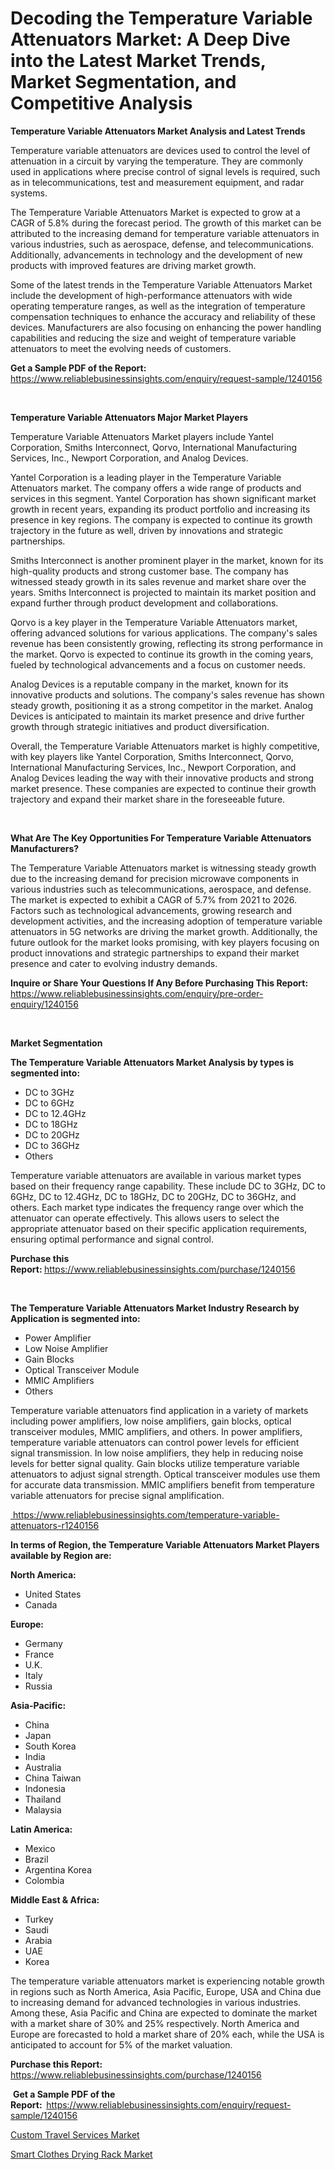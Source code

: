 <p><h1>Decoding the Temperature Variable Attenuators Market: A Deep Dive into the Latest Market Trends, Market Segmentation, and Competitive Analysis</h1></p><p><strong>Temperature Variable Attenuators Market Analysis and Latest Trends</strong></p>
<p><p>Temperature variable attenuators are devices used to control the level of attenuation in a circuit by varying the temperature. They are commonly used in applications where precise control of signal levels is required, such as in telecommunications, test and measurement equipment, and radar systems.</p><p>The Temperature Variable Attenuators Market is expected to grow at a CAGR of 5.8% during the forecast period. The growth of this market can be attributed to the increasing demand for temperature variable attenuators in various industries, such as aerospace, defense, and telecommunications. Additionally, advancements in technology and the development of new products with improved features are driving market growth.</p><p>Some of the latest trends in the Temperature Variable Attenuators Market include the development of high-performance attenuators with wide operating temperature ranges, as well as the integration of temperature compensation techniques to enhance the accuracy and reliability of these devices. Manufacturers are also focusing on enhancing the power handling capabilities and reducing the size and weight of temperature variable attenuators to meet the evolving needs of customers.</p></p>
<p><strong>Get a Sample PDF of the Report:&nbsp;</strong> <a href="https://www.reliablebusinessinsights.com/enquiry/request-sample/1240156">https://www.reliablebusinessinsights.com/enquiry/request-sample/1240156</a></p>
<p>&nbsp;</p>
<p><strong>Temperature Variable Attenuators Major Market Players</strong></p>
<p><p>Temperature Variable Attenuators Market players include Yantel Corporation, Smiths Interconnect, Qorvo, International Manufacturing Services, Inc., Newport Corporation, and Analog Devices.</p><p>Yantel Corporation is a leading player in the Temperature Variable Attenuators market. The company offers a wide range of products and services in this segment. Yantel Corporation has shown significant market growth in recent years, expanding its product portfolio and increasing its presence in key regions. The company is expected to continue its growth trajectory in the future as well, driven by innovations and strategic partnerships.</p><p>Smiths Interconnect is another prominent player in the market, known for its high-quality products and strong customer base. The company has witnessed steady growth in its sales revenue and market share over the years. Smiths Interconnect is projected to maintain its market position and expand further through product development and collaborations.</p><p>Qorvo is a key player in the Temperature Variable Attenuators market, offering advanced solutions for various applications. The company's sales revenue has been consistently growing, reflecting its strong performance in the market. Qorvo is expected to continue its growth in the coming years, fueled by technological advancements and a focus on customer needs.</p><p>Analog Devices is a reputable company in the market, known for its innovative products and solutions. The company's sales revenue has shown steady growth, positioning it as a strong competitor in the market. Analog Devices is anticipated to maintain its market presence and drive further growth through strategic initiatives and product diversification.</p><p>Overall, the Temperature Variable Attenuators market is highly competitive, with key players like Yantel Corporation, Smiths Interconnect, Qorvo, International Manufacturing Services, Inc., Newport Corporation, and Analog Devices leading the way with their innovative products and strong market presence. These companies are expected to continue their growth trajectory and expand their market share in the foreseeable future.</p></p>
<p>&nbsp;</p>
<p><strong>What Are The Key Opportunities For Temperature Variable Attenuators Manufacturers?</strong></p>
<p><p>The Temperature Variable Attenuators market is witnessing steady growth due to the increasing demand for precision microwave components in various industries such as telecommunications, aerospace, and defense. The market is expected to exhibit a CAGR of 5.7% from 2021 to 2026. Factors such as technological advancements, growing research and development activities, and the increasing adoption of temperature variable attenuators in 5G networks are driving the market growth. Additionally, the future outlook for the market looks promising, with key players focusing on product innovations and strategic partnerships to expand their market presence and cater to evolving industry demands.</p></p>
<p><strong>Inquire or Share Your Questions If Any Before Purchasing This Report:</strong> <a href="https://www.reliablebusinessinsights.com/enquiry/pre-order-enquiry/1240156">https://www.reliablebusinessinsights.com/enquiry/pre-order-enquiry/1240156</a></p>
<p>&nbsp;</p>
<p><strong>Market Segmentation</strong></p>
<p><strong>The Temperature Variable Attenuators Market Analysis by types is segmented into:</strong></p>
<p><ul><li>DC to 3GHz</li><li>DC to 6GHz</li><li>DC to 12.4GHz</li><li>DC to 18GHz</li><li>DC to 20GHz</li><li>DC to 36GHz</li><li>Others</li></ul></p>
<p><p>Temperature variable attenuators are available in various market types based on their frequency range capability. These include DC to 3GHz, DC to 6GHz, DC to 12.4GHz, DC to 18GHz, DC to 20GHz, DC to 36GHz, and others. Each market type indicates the frequency range over which the attenuator can operate effectively. This allows users to select the appropriate attenuator based on their specific application requirements, ensuring optimal performance and signal control.</p></p>
<p><strong>Purchase this Report:&nbsp;</strong><a href="https://www.reliablebusinessinsights.com/purchase/1240156">https://www.reliablebusinessinsights.com/purchase/1240156</a></p>
<p>&nbsp;</p>
<p><strong>The Temperature Variable Attenuators Market Industry Research by Application is segmented into:</strong></p>
<p><ul><li>Power Amplifier</li><li>Low Noise Amplifier</li><li>Gain Blocks</li><li>Optical Transceiver Module</li><li>MMIC Amplifiers</li><li>Others</li></ul></p>
<p><p>Temperature variable attenuators find application in a variety of markets including power amplifiers, low noise amplifiers, gain blocks, optical transceiver modules, MMIC amplifiers, and others. In power amplifiers, temperature variable attenuators can control power levels for efficient signal transmission. In low noise amplifiers, they help in reducing noise levels for better signal quality. Gain blocks utilize temperature variable attenuators to adjust signal strength. Optical transceiver modules use them for accurate data transmission. MMIC amplifiers benefit from temperature variable attenuators for precise signal amplification.</p></p>
<p><a href="https://www.reliablebusinessinsights.com/temperature-variable-attenuators-r1240156">&nbsp;https://www.reliablebusinessinsights.com/temperature-variable-attenuators-r1240156</a></p>
<p><strong>In terms of Region, the Temperature Variable Attenuators Market Players available by Region are:</strong></p>
<p>
    <p> <strong> North America: </strong>
        <ul>
            <li>United States</li>
            <li>Canada</li>
        </ul>
        </p> 
    <p> <strong> Europe: </strong>
        <ul>
            <li>Germany</li>
            <li>France</li>
            <li>U.K.</li>
            <li>Italy</li>
            <li>Russia</li>
        </ul>
        </p> 
    <p> <strong> Asia-Pacific: </strong>
        <ul>
            <li>China</li>
            <li>Japan</li>
            <li>South Korea</li>
            <li>India</li>
            <li>Australia</li>
            <li>China Taiwan</li>
            <li>Indonesia</li>
            <li>Thailand</li>
            <li>Malaysia</li>
        </ul>
        </p> 
    <p> <strong> Latin America: </strong>
        <ul>
            <li>Mexico</li>
            <li>Brazil</li>
            <li>Argentina Korea</li>
            <li>Colombia</li>
        </ul>
        </p> 
    <p> <strong> Middle East & Africa: </strong>
        <ul>
            <li>Turkey</li>
            <li>Saudi</li>
            <li>Arabia</li>
            <li>UAE</li>
            <li>Korea</li>
        </ul>
    </p>
    </p>
<p><p>The temperature variable attenuators market is experiencing notable growth in regions such as North America, Asia Pacific, Europe, USA and China due to increasing demand for advanced technologies in various industries. Among these, Asia Pacific and China are expected to dominate the market with a market share of 30% and 25% respectively. North America and Europe are forecasted to hold a market share of 20% each, while the USA is anticipated to account for 5% of the market valuation.</p></p>
<p><strong>Purchase this Report: </strong><a href="https://www.reliablebusinessinsights.com/purchase/1240156">https://www.reliablebusinessinsights.com/purchase/1240156</a></p>
<p>&nbsp;<strong>Get a Sample PDF of the Report:&nbsp;&nbsp;</strong><a href="https://www.reliablebusinessinsights.com/enquiry/request-sample/1240156">https://www.reliablebusinessinsights.com/enquiry/request-sample/1240156</a></p>
<p><strong></strong></p>
<p><p><a href="https://view.publitas.com/reportprime-1/custom-travel-services-market-size-by-type-domestic-custom-travel-services-abroad-custom-travel-services-by-product-personal-users-group-users-global-industry-analysis-share-growth-trends-and-forecast-2024-to-2031/">Custom Travel Services Market</a></p><p><a href="https://github.com/cameroneffertz/Market-Research-Report-List-2/blob/main/smart-clothes-drying-rack-market.md">Smart Clothes Drying Rack Market</a></p></p>